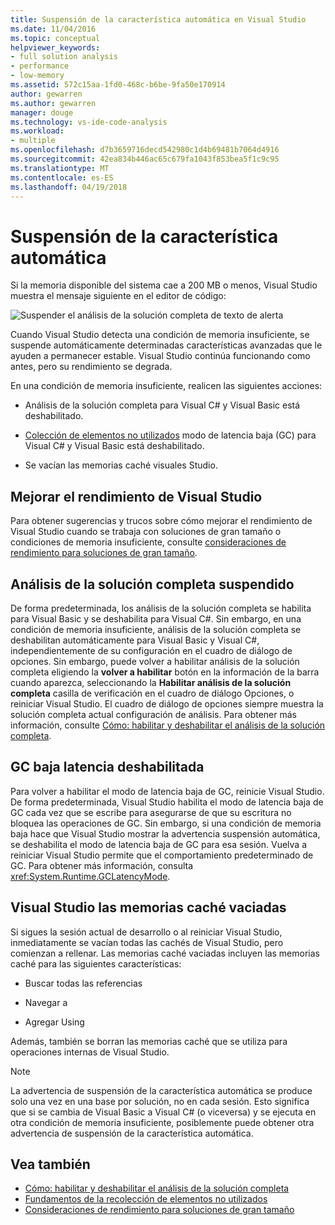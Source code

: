 ```yaml
---
title: Suspensión de la característica automática en Visual Studio
ms.date: 11/04/2016
ms.topic: conceptual
helpviewer_keywords:
- full solution analysis
- performance
- low-memory
ms.assetid: 572c15aa-1fd0-468c-b6be-9fa50e170914
author: gewarren
ms.author: gewarren
manager: douge
ms.technology: vs-ide-code-analysis
ms.workload:
- multiple
ms.openlocfilehash: d7b3659716decd542980c1d4b69481b7064d4916
ms.sourcegitcommit: 42ea834b446ac65c679fa1043f853bea5f1c9c95
ms.translationtype: MT
ms.contentlocale: es-ES
ms.lasthandoff: 04/19/2018
---
```

# <a name="automatic-feature-suspension"></a>Suspensión de la característica automática

Si la memoria disponible del sistema cae a 200 MB o menos, Visual Studio muestra el mensaje siguiente en el editor de código:

![Suspender el análisis de la solución completa de texto de alerta](../code-quality/media/fsa_alert.png)

Cuando Visual Studio detecta una condición de memoria insuficiente, se suspende automáticamente determinadas características avanzadas que le ayuden a permanecer estable. Visual Studio continúa funcionando como antes, pero su rendimiento se degrada.

En una condición de memoria insuficiente, realicen las siguientes acciones:

- Análisis de la solución completa para Visual C# y Visual Basic está deshabilitado.

- [Colección de elementos no utilizados](/dotnet/standard/garbage-collection/index) modo de latencia baja (GC) para Visual C# y Visual Basic está deshabilitado.

- Se vacían las memorias caché visuales Studio.

## <a name="improve-visual-studio-performance"></a>Mejorar el rendimiento de Visual Studio

Para obtener sugerencias y trucos sobre cómo mejorar el rendimiento de Visual Studio cuando se trabaja con soluciones de gran tamaño o condiciones de memoria insuficiente, consulte [consideraciones de rendimiento para soluciones de gran tamaño](https://github.com/dotnet/roslyn/wiki/Performance-considerations-for-large-solutions).

## <a name="full-solution-analysis-suspended"></a>Análisis de la solución completa suspendido

De forma predeterminada, los análisis de la solución completa se habilita para Visual Basic y se deshabilita para Visual C#. Sin embargo, en una condición de memoria insuficiente, análisis de la solución completa se deshabilitan automáticamente para Visual Basic y Visual C#, independientemente de su configuración en el cuadro de diálogo de opciones. Sin embargo, puede volver a habilitar análisis de la solución completa eligiendo la **volver a habilitar** botón en la información de la barra cuando aparezca, seleccionando la **Habilitar análisis de la solución completa** casilla de verificación en el cuadro de diálogo Opciones, o reiniciar Visual Studio. El cuadro de diálogo de opciones siempre muestra la solución completa actual configuración de análisis. Para obtener más información, consulte [Cómo: habilitar y deshabilitar el análisis de la solución completa](../code-quality/how-to-enable-and-disable-full-solution-analysis-for-managed-code.md).

## <a name="gc-low-latency-disabled"></a>GC baja latencia deshabilitada

Para volver a habilitar el modo de latencia baja de GC, reinicie Visual Studio. De forma predeterminada, Visual Studio habilita el modo de latencia baja de GC cada vez que se escribe para asegurarse de que su escritura no bloquea las operaciones de GC. Sin embargo, si una condición de memoria baja hace que Visual Studio mostrar la advertencia suspensión automática, se deshabilita el modo de latencia baja de GC para esa sesión. Vuelva a reiniciar Visual Studio permite que el comportamiento predeterminado de GC. Para obtener más información, consulta <xref:System.Runtime.GCLatencyMode>.

## <a name="visual-studio-caches-flushed"></a>Visual Studio las memorias caché vaciadas

Si sigues la sesión actual de desarrollo o al reiniciar Visual Studio, inmediatamente se vacían todas las cachés de Visual Studio, pero comienzan a rellenar. Las memorias caché vaciadas incluyen las memorias caché para las siguientes características:

- Buscar todas las referencias

- Navegar a

- Agregar Using

Además, también se borran las memorias caché que se utiliza para operaciones internas de Visual Studio.

> [!NOTE]
> La advertencia de suspensión de la característica automática se produce solo una vez en una base por solución, no en cada sesión. Esto significa que si se cambia de Visual Basic a Visual C# (o viceversa) y se ejecuta en otra condición de memoria insuficiente, posiblemente puede obtener otra advertencia de suspensión de la característica automática.

## <a name="see-also"></a>Vea también

- [Cómo: habilitar y deshabilitar el análisis de la solución completa](../code-quality/how-to-enable-and-disable-full-solution-analysis-for-managed-code.md)
- [Fundamentos de la recolección de elementos no utilizados](/dotnet/standard/garbage-collection/fundamentals)
- [Consideraciones de rendimiento para soluciones de gran tamaño](https://github.com/dotnet/roslyn/wiki/Performance-considerations-for-large-solutions)